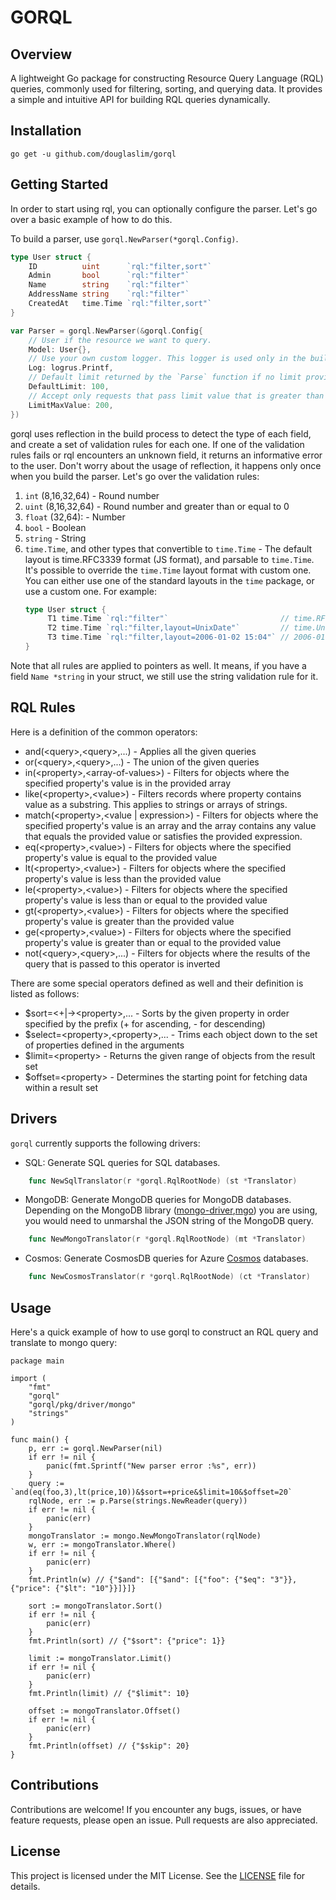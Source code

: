 # GORQL

## Overview
A lightweight Go package for constructing Resource Query Language (RQL) queries, commonly used for filtering, sorting, and querying data.
It provides a simple and intuitive API for building RQL queries dynamically.

## Installation
    go get -u github.com/douglaslim/gorql

## Getting Started

In order to start using rql, you can optionally configure the parser. Let's go over a basic example of how to do this.

To build a parser, use `gorql.NewParser(*gorql.Config)`.
```go
type User struct {
	ID          uint      `rql:"filter,sort"`
	Admin       bool      `rql:"filter"`
	Name        string    `rql:"filter"`
	AddressName string    `rql:"filter"`
	CreatedAt   time.Time `rql:"filter,sort"`
}

var Parser = gorql.NewParser(&gorql.Config{
	// User if the resource we want to query.
	Model: User{},
	// Use your own custom logger. This logger is used only in the building stage.
	Log: logrus.Printf,
	// Default limit returned by the `Parse` function if no limit provided by the user.
	DefaultLimit: 100,
	// Accept only requests that pass limit value that is greater than or equal to 200.
	LimitMaxValue: 200,
})
```

gorql uses reflection in the build process to detect the type of each field, and create a set of validation rules for each one. If one of the validation rules fails or rql encounters an unknown field, it returns an informative error to the user.
Don't worry about the usage of reflection, it happens only once when you build the parser.
Let's go over the validation rules:
1. `int` (8,16,32,64) - Round number
2. `uint` (8,16,32,64) - Round number and greater than or equal to 0
3. `float` (32,64): - Number
4. `bool` - Boolean
5. `string` - String
6. `time.Time`, and other types that convertible to `time.Time` - The default layout is time.RFC3339 format (JS format), and parsable to `time.Time`.
   It's possible to override the `time.Time` layout format with custom one. You can either use one of the standard layouts in the `time` package, or use a custom one. For example:
   ```go
   type User struct {
		T1 time.Time `rql:"filter"`                         // time.RFC3339
		T2 time.Time `rql:"filter,layout=UnixDate"`         // time.UnixDate
		T3 time.Time `rql:"filter,layout=2006-01-02 15:04"` // 2006-01-02 15:04 (custom)
   }
   ```

Note that all rules are applied to pointers as well. It means, if you have a field `Name *string` in your struct, we still use the string validation rule for it.

## RQL Rules

Here is a definition of the common operators:

* and(&lt;query>,&lt;query>,...) - Applies all the given queries
* or(&lt;query>,&lt;query>,...) - The union of the given queries
* in(&lt;property>,&lt;array-of-values>) - Filters for objects where the specified property's value is in the provided array
* like(&lt;property>,&lt;value>) - Filters records where property contains value as a substring. This applies to strings or arrays of strings.
* match(&lt;property>,&lt;value | expression>) - Filters for objects where the specified property's value is an array and the array contains any value that equals the provided value or satisfies the provided expression.
* eq(&lt;property>,&lt;value>) - Filters for objects where the specified property's value is equal to the provided value
* lt(&lt;property>,&lt;value>) - Filters for objects where the specified property's value is less than the provided value
* le(&lt;property>,&lt;value>) - Filters for objects where the specified property's value is less than or equal to the provided value
* gt(&lt;property>,&lt;value>) - Filters for objects where the specified property's value is greater than the provided value
* ge(&lt;property>,&lt;value>) - Filters for objects where the specified property's value is greater than or equal to the provided value
* not(&lt;query>,&lt;query>,...) - Filters for objects where the results of the query that is passed to this operator is inverted

There are some special operators defined as well and their definition is listed as follows:

* $sort=&lt;+|->&lt;property>,... - Sorts by the given property in order specified by the prefix (+ for ascending, - for descending)
* $select=&lt;property>,&lt;property>,... - Trims each object down to the set of properties defined in the arguments
* $limit=&lt;property> - Returns the given range of objects from the result set
* $offset=&lt;property> - Determines the starting point for fetching data within a result set

## Drivers

`gorql` currently supports the following drivers:

* SQL: Generate SQL queries for SQL databases.
```go
    func NewSqlTranslator(r *gorql.RqlRootNode) (st *Translator)
```
* MongoDB: Generate MongoDB queries for MongoDB databases. Depending on the MongoDB library ([mongo-driver](https://github.com/mongodb/mongo-go-driver),[mgo](https://github.com/globalsign/mgo)) you are using, you would need to unmarshal the JSON string of the MongoDB query.
```go
    func NewMongoTranslator(r *gorql.RqlRootNode) (mt *Translator)
```
* Cosmos: Generate CosmosDB queries for Azure [Cosmos](https://learn.microsoft.com/en-us/azure/cosmos-db/nosql/query/) databases.
```go
    func NewCosmosTranslator(r *gorql.RqlRootNode) (ct *Translator)
```

## Usage
Here's a quick example of how to use gorql to construct an RQL query and translate to mongo query:
```
package main

import (
	"fmt"
	"gorql"
	"gorql/pkg/driver/mongo"
	"strings"
)

func main() {
	p, err := gorql.NewParser(nil)
	if err != nil {
		panic(fmt.Sprintf("New parser error :%s", err))
	}
	query := `and(eq(foo,3),lt(price,10))&$sort=+price&$limit=10&$offset=20`
	rqlNode, err := p.Parse(strings.NewReader(query))
	if err != nil {
		panic(err)
	}
	mongoTranslator := mongo.NewMongoTranslator(rqlNode)
	w, err := mongoTranslator.Where()
	if err != nil {
		panic(err)
	}
	fmt.Println(w) // {"$and": [{"$and": [{"foo": {"$eq": "3"}}, {"price": {"$lt": "10"}}]}]}

	sort := mongoTranslator.Sort()
	if err != nil {
		panic(err)
	}
	fmt.Println(sort) // {"$sort": {"price": 1}}

	limit := mongoTranslator.Limit()
	if err != nil {
		panic(err)
	}
	fmt.Println(limit) // {"$limit": 10}

	offset := mongoTranslator.Offset()
	if err != nil {
		panic(err)
	}
	fmt.Println(offset) // {"$skip": 20}
}
```

## Contributions

Contributions are welcome! If you encounter any bugs, issues, or have feature requests, please open an issue. Pull requests are also appreciated.

## License
This project is licensed under the MIT License. See the [LICENSE](LICENSE) file for details.